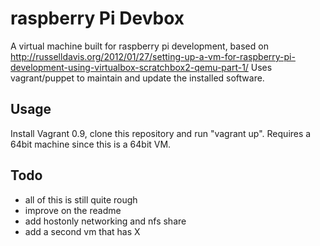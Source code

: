 # raspberry Pi Devbox

A virtual machine built for raspberry pi development, based on http://russelldavis.org/2012/01/27/setting-up-a-vm-for-raspberry-pi-development-using-virtualbox-scratchbox2-qemu-part-1/ Uses vagrant/puppet to maintain and update the installed software.

## Usage

Install Vagrant 0.9, clone this repository and run "vagrant up". Requires a 64bit machine since this is a 64bit VM. 

## Todo

* all of this is still quite rough
* improve on the readme
* add hostonly networking and nfs share
* add a second vm that has X
